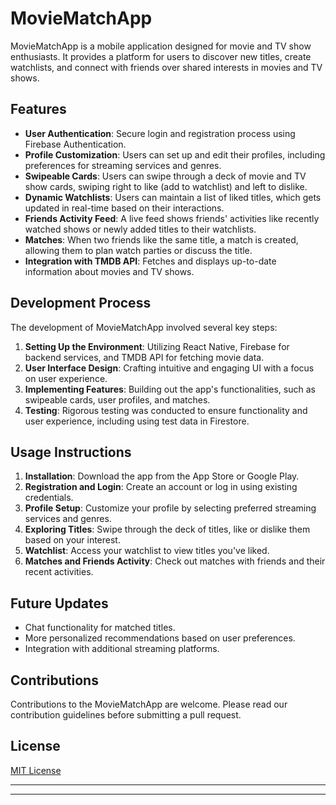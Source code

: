 
# MovieMatchApp

MovieMatchApp is a mobile application designed for movie and TV show enthusiasts. It provides a platform for users to discover new titles, create watchlists, and connect with friends over shared interests in movies and TV shows.

## Features

- **User Authentication**: Secure login and registration process using Firebase Authentication.
- **Profile Customization**: Users can set up and edit their profiles, including preferences for streaming services and genres.
- **Swipeable Cards**: Users can swipe through a deck of movie and TV show cards, swiping right to like (add to watchlist) and left to dislike.
- **Dynamic Watchlists**: Users can maintain a list of liked titles, which gets updated in real-time based on their interactions.
- **Friends Activity Feed**: A live feed shows friends' activities like recently watched shows or newly added titles to their watchlists.
- **Matches**: When two friends like the same title, a match is created, allowing them to plan watch parties or discuss the title.
- **Integration with TMDB API**: Fetches and displays up-to-date information about movies and TV shows.

## Development Process

The development of MovieMatchApp involved several key steps:

1. **Setting Up the Environment**: Utilizing React Native, Firebase for backend services, and TMDB API for fetching movie data.
2. **User Interface Design**: Crafting intuitive and engaging UI with a focus on user experience.
3. **Implementing Features**: Building out the app's functionalities, such as swipeable cards, user profiles, and matches.
4. **Testing**: Rigorous testing was conducted to ensure functionality and user experience, including using test data in Firestore.

## Usage Instructions

1. **Installation**: Download the app from the App Store or Google Play.
2. **Registration and Login**: Create an account or log in using existing credentials.
3. **Profile Setup**: Customize your profile by selecting preferred streaming services and genres.
4. **Exploring Titles**: Swipe through the deck of titles, like or dislike them based on your interest.
5. **Watchlist**: Access your watchlist to view titles you've liked.
6. **Matches and Friends Activity**: Check out matches with friends and their recent activities.

## Future Updates

- Chat functionality for matched titles.
- More personalized recommendations based on user preferences.
- Integration with additional streaming platforms.

## Contributions

Contributions to the MovieMatchApp are welcome. Please read our contribution guidelines before submitting a pull request.

## License

[MIT License](LICENSE.txt)

---


---

